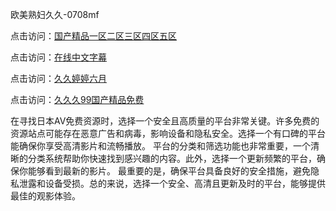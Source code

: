 欧美熟妇久久-0708mf
				
点击访问：<a href="https://heiliaoxqkkct.pages.dev">国产精品一区二区三区四区五区</a>				
				
点击访问：<a href="https://heiliaoxwd5i8.pages.dev">在线中文字幕</a>				
				
点击访问：<a href="https://heiliaowzu4ur.pages.dev">久久婷婷六月</a>				
				
点击访问：<a href="https://heiliaozj3tjd.pages.dev">久久久99国产精品免费</a>					
	
在寻找日本AV免费资源时，选择一个安全且高质量的平台非常关键。许多免费的资源站点可能存在恶意广告和病毒，影响设备和隐私安全。选择一个有口碑的平台能确保你享受高清影片和流畅播放。
平台的分类和筛选功能也非常重要，一个清晰的分类系统帮助你快速找到感兴趣的内容。此外，选择一个更新频繁的平台，确保你能够看到最新的影片。
最重要的是，确保平台具备良好的安全措施，避免隐私泄露和设备受损。总的来说，选择一个安全、高清且更新及时的平台，能够提供最佳的观影体验。

<span style="display:none;">[Canonical link](https://github.com/po20250708/po12 ）</span>


